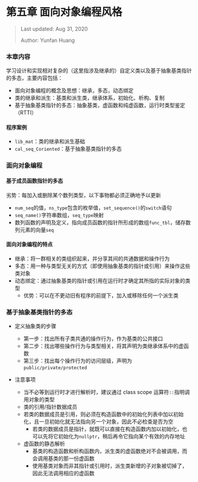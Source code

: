 # 第五章 面向对象编程风格

> Last updated: Aug 31, 2020
>
> Author: Yunfan Huang

### 本章内容

学习设计和实现相对复杂的（这里指涉及继承的）自定义类以及基于抽象基类指针的多态，主要内容包括：

* 面向对象编程的概念及思想：继承，多态，动态绑定
* 类的继承和派生：基类和派生类，继承体系，初始化、析构、复制
* 基于抽象基类指针的多态：抽象基类，虚函数和纯虚函数，运行时类型鉴定（RTTI）

#### 程序案例

* `lib_mat`：类的继承和派生基础
* `cal_seq_Coriented`：基于抽象基类指针的多态

### 面向对象编程

#### 基于成员函数指针的多态

劣势：每加入或删除某个数列类型，以下事物都必须正确地予以更新

* `num_seq`的值，`ns_type`包含的枚举值，`set_sequence()`的`switch`语句
* `seq_name()`字符串数组，`seq_type`映射
* 数列函数的声明及定义，指向成员函数的指针所形成的数组`func_tbl`，储存数列元素的向量`seq`

#### 面向对象编程的特点

* 继承：将一群相关的类组织起来，并分享其间的共通数据和操作行为
* 多态：用一种与类型无关的方式（即使用抽象基类的指针或引用）来操作这些类对象
* 动态绑定：通过抽象基类的指针或引用在运行时才确定其所指的实际对象的类型
  * 优势：可以在不更动旧有程序的前提下，加入或移除任何一个派生类

### 基于抽象基类指针的多态

* 定义抽象类的步骤
  * 第一步：找出所有子类共通的操作行为，作为基类的公共接口
  * 第二步：找出哪些操作行为与类型相关，将其声明为类继承体系中的虚函数
  * 第三步：找出每个操作行为的访问层级，声明为`public/private/protected`
* 注意事项

  * 当不必等到运行时才进行解析时，建议通过 class scope 运算符`::`指明调用对象的类型
  * 类的引用/指针数据成员
  * 若类的数据成员是引用，则必须在构造函数中的初始化列表中加以初始化，且一旦初始化就无法指向另一个对象，因此不必检查是否为空
    * 若类的数据成员是指针，就既可以直接在构造函数内加以初始化，也可以先将它初始化为`nullptr`，稍后再令它指向某个有效的内存地址
  * 虚函数的静态解析
    * 基类的构造函数和析构函数内，派生类的虚函数绝对不会被调用，而会调用基类的那一份虚函数
    * 使用基类对象而非其指针或引用时，派生类新增的子对象被切掉了，因此无法调用相应的虚函数
  
  
